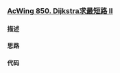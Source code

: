 ### [AcWing 850. Dijkstra求最短路 II](https://www.acwing.com/problem/content/852/)

#### 描述


#### 思路


#### 代码
